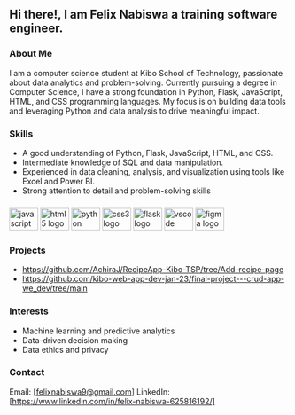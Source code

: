 
## Hi there!, I am Felix Nabiswa a training software engineer.

### About Me
I am a computer science student at Kibo School of Technology, passionate about data analytics and problem-solving. Currently pursuing a degree in Computer Science, I have a strong foundation in Python, Flask, JavaScript, HTML, and CSS programming languages. My focus is on building data tools and leveraging Python and data analysis to drive meaningful impact.

### Skills

* A good understanding of Python, Flask, JavaScript, HTML, and CSS.
* Intermediate knowledge of SQL and data manipulation.
* Experienced in data cleaning, analysis, and visualization using tools like Excel and Power BI.
* Strong attention to detail and problem-solving skills
###

<div align="left">
  <img src="https://cdn.jsdelivr.net/gh/devicons/devicon/icons/javascript/javascript-original.svg" height="40" width="52" alt="javascript logo"  />
  <img src="https://cdn.jsdelivr.net/gh/devicons/devicon/icons/html5/html5-original.svg" height="40" width="52" alt="html5 logo"  />
  <img src="https://cdn.jsdelivr.net/gh/devicons/devicon/icons/python/python-original.svg" height="40" width="52" alt="python logo"  />
  <img src="https://cdn.jsdelivr.net/gh/devicons/devicon/icons/css3/css3-original.svg" height="40" width="52" alt="css3 logo"  />
  <img src="https://cdn.jsdelivr.net/gh/devicons/devicon/icons/flask/flask-original.svg" height="40" width="52" alt="flask logo"  />
  <img src="https://cdn.jsdelivr.net/gh/devicons/devicon/icons/vscode/vscode-original.svg" height="40" width="52" alt="vscode logo"  />
   <img src="https://cdn.jsdelivr.net/gh/devicons/devicon/icons/figma/figma-original.svg" height="40" width="52" alt="figma logo"/> 
</div>

###

### Projects
* https://github.com/AchiraJ/RecipeApp-Kibo-TSP/tree/Add-recipe-page
* https://github.com/kibo-web-app-dev-jan-23/final-project---crud-app-we_dev/tree/main

### Interests
* Machine learning and predictive analytics
* Data-driven decision making
* Data ethics and privacy

### Contact
Email: [felixnabiswa9@gmail.com]
LinkedIn: [https://www.linkedin.com/in/felix-nabiswa-625816192/]



